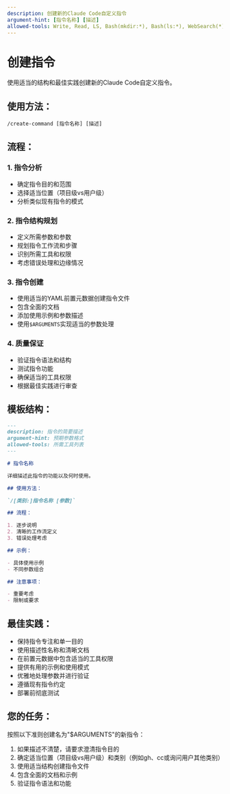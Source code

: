 ```yaml
---
description: 创建新的Claude Code自定义指令
argument-hint: [指令名称] [描述]
allowed-tools: Write, Read, LS, Bash(mkdir:*), Bash(ls:*), WebSearch(*)
---
```


# 创建指令

使用适当的结构和最佳实践创建新的Claude Code自定义指令。

## 使用方法：

`/create-command [指令名称] [描述]`

## 流程：

### 1. 指令分析

- 确定指令目的和范围
- 选择适当位置（项目级vs用户级）
- 分析类似现有指令的模式

### 2. 指令结构规划

- 定义所需参数和参数
- 规划指令工作流和步骤
- 识别所需工具和权限
- 考虑错误处理和边缘情况

### 3. 指令创建

- 使用适当的YAML前置元数据创建指令文件
- 包含全面的文档
- 添加使用示例和参数描述
- 使用`$ARGUMENTS`实现适当的参数处理

### 4. 质量保证

- 验证指令语法和结构
- 测试指令功能
- 确保适当的工具权限
- 根据最佳实践进行审查

## 模板结构：

```markdown
---
description: 指令的简要描述
argument-hint: 预期参数格式
allowed-tools: 所需工具列表
---

# 指令名称

详细描述此指令的功能以及何时使用。

## 使用方法：

`/[类别:]指令名称 [参数]`

## 流程：

1. 逐步说明
2. 清晰的工作流定义
3. 错误处理考虑

## 示例：

- 具体使用示例
- 不同参数组合

## 注意事项：

- 重要考虑
- 限制或要求
```

## 最佳实践：

- 保持指令专注和单一目的
- 使用描述性名称和清晰文档
- 在前置元数据中包含适当的工具权限
- 提供有用的示例和使用模式
- 优雅地处理参数并进行验证
- 遵循现有指令约定
- 部署前彻底测试

## 您的任务：

按照以下准则创建名为"$ARGUMENTS"的新指令：

1. 如果描述不清楚，请要求澄清指令目的
2. 确定适当位置（项目级vs用户级）和类别（例如gh、cc或询问用户其他类别）
3. 使用适当结构创建指令文件
4. 包含全面的文档和示例
5. 验证指令语法和功能
